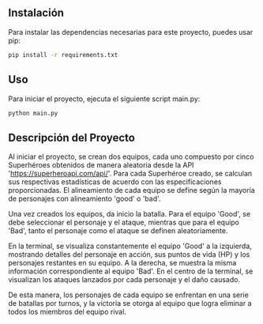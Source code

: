 
## Instalación

Para instalar las dependencias necesarias para este proyecto, puedes usar pip:

```bash
pip install -r requirements.txt
```

## Uso
Para iniciar el proyecto, ejecuta el siguiente script main.py:
```bash
python main.py
```

## Descripción del Proyecto
Al iniciar el proyecto, se crean dos equipos, cada uno compuesto por cinco Superhéroes obtenidos de manera aleatoria desde la API 'https://superheroapi.com/api/'. Para cada Superhéroe creado, se calculan sus respectivas estadísticas de acuerdo con las especificaciones proporcionadas. El alineamiento de cada equipo se define según la mayoría de personajes con alineamiento 'good' o 'bad'.

Una vez creados los equipos, da inicio la batalla. Para el equipo 'Good', se debe seleccionar el personaje y el ataque, mientras que para el equipo 'Bad', tanto el personaje como el ataque se definen aleatoriamente.

En la terminal, se visualiza constantemente el equipo 'Good' a la izquierda, mostrando detalles del personaje en acción, sus puntos de vida (HP) y los personajes restantes en su equipo. A la derecha, se muestra la misma información correspondiente al equipo 'Bad'. En el centro de la terminal, se visualizan los ataques lanzados por cada personaje y el daño causado.

De esta manera, los personajes de cada equipo se enfrentan en una serie de batallas por turnos, y la victoria se otorga al equipo que logra eliminar a todos los miembros del equipo rival.